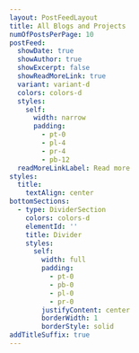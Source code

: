 ```yaml
---
layout: PostFeedLayout
title: All Blogs and Projects
numOfPostsPerPage: 10
postFeed:
  showDate: true
  showAuthor: true
  showExcerpt: false
  showReadMoreLink: true
  variant: variant-d
  colors: colors-d
  styles:
    self:
      width: narrow
      padding:
        - pt-0
        - pl-4
        - pr-4
        - pb-12
  readMoreLinkLabel: Read more
styles:
  title:
    textAlign: center
bottomSections:
  - type: DividerSection
    colors: colors-d
    elementId: ''
    title: Divider
    styles:
      self:
        width: full
        padding:
          - pt-0
          - pb-0
          - pl-0
          - pr-0
        justifyContent: center
        borderWidth: 1
        borderStyle: solid
addTitleSuffix: true
---
```


